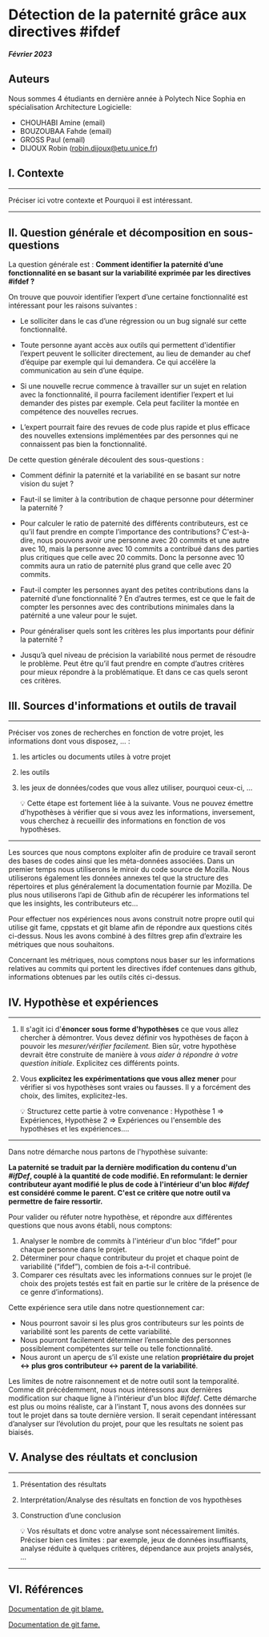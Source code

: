 # Détection de la paternité grâce aux directives #ifdef

**_Février 2023_**

## Auteurs

Nous sommes 4 étudiants en dernière année à Polytech Nice Sophia en spécialisation Architecture Logicielle:

- CHOUHABI Amine (email)
- BOUZOUBAA Fahde (email)
- GROSS Paul (email)
- DIJOUX Robin (robin.dijoux@etu.unice.fr)

## I. Contexte

---

Préciser ici votre contexte et Pourquoi il est intéressant.

---

## II. Question générale et décomposition en sous-questions

La question générale est :
**Comment identifier la paternité d’une fonctionnalité en se basant sur la variabilité exprimée par les directives #ifdef ?**

On trouve que pouvoir identifier l’expert d’une certaine fonctionnalité est intéressant pour les raisons suivantes :

- Le solliciter dans le cas d’une régression ou un bug signalé sur cette fonctionnalité.

- Toute personne ayant accès aux outils qui permettent d'identifier l’expert peuvent le solliciter directement, au lieu de demander au chef d’équipe par exemple qui lui demandera. Ce qui accélère la communication au sein d’une équipe.

- Si une nouvelle recrue commence à travailler sur un sujet en relation avec la fonctionnalité, il pourra facilement identifier l’expert et lui demander des pistes par exemple. Cela peut faciliter la montée en compétence des nouvelles recrues.

- L’expert pourrait faire des revues de code plus rapide et plus efficace des nouvelles extensions implémentées par des personnes qui ne connaissent pas bien la fonctionnalité.

De cette question générale découlent des sous-questions :

- Comment définir la paternité et la variabilité en se basant sur notre vision du sujet ?

- Faut-il se limiter à la contribution de chaque personne pour déterminer la paternité ?

- Pour calculer le ratio de paternité des différents contributeurs, est ce qu’il faut prendre en compte l’importance des contributions? C'est-à-dire, nous pouvons avoir une personne avec 20 commits et une autre avec 10, mais la personne avec 10 commits a contribué dans des parties plus critiques que celle avec 20 commits. Donc la personne avec 10 commits aura un ratio de paternité plus grand que celle avec 20 commits.

- Faut-il compter les personnes ayant des petites contributions dans la paternité d’une fonctionnalité ? En d’autres termes, est ce que le fait de compter les personnes avec des contributions minimales dans la patérnité a une valeur pour le sujet.

- Pour généraliser quels sont les critères les plus importants pour définir la paternité ?

- Jusqu’à quel niveau de précision la variabilité nous permet de résoudre le problème. Peut être qu’il faut prendre en compte d’autres critères pour mieux répondre à la problématique. Et dans ce cas quels seront ces critères.

## III. Sources d'informations et outils de travail

---

Préciser vos zones de recherches en fonction de votre projet, les informations dont vous disposez, ... :

1. les articles ou documents utiles à votre projet
2. les outils
3. les jeux de données/codes que vous allez utiliser, pourquoi ceux-ci, ...

   :bulb: Cette étape est fortement liée à la suivante. Vous ne pouvez émettre d'hypothèses à vérifier que si vous avez les informations, inversement, vous cherchez à recueillir des informations en fonction de vos hypothèses.

---

Les sources que nous comptons exploiter afin de produire ce travail seront des bases de codes ainsi que les méta-données associées. Dans un premier temps nous utiliserons le miroir du code source de Mozilla. Nous utiliserons également les données annexes tel que la structure des répertoires et plus généralement la documentation fournie par Mozilla. De plus nous utiliserons l’api de Github afin de récupérer les informations tel que les insights, les contributeurs etc…

Pour effectuer nos expériences nous avons construit notre propre outil qui utilise git fame, cppstats et git blame afin de répondre aux questions cités ci-dessus. Nous les avons combiné à des filtres grep afin d’extraire les métriques que nous souhaitons.

Concernant les métriques, nous comptons nous baser sur les informations relatives au commits qui portent les directives ifdef contenues dans github, informations obtenues par les outils cités ci-dessus.

## IV. Hypothèse et expériences

---

1. Il s'agit ici d'**énoncer sous forme d'hypothèses** ce que vous allez chercher à démontrer. Vous devez définir vos hypothèses de façon à pouvoir les _mesurer/vérifier facilement._ Bien sûr, votre hypothèse devrait être construite de manière à _vous aider à répondre à votre question initiale_. Explicitez ces différents points.
2. Vous **explicitez les expérimentations que vous allez mener** pour vérifier si vos hypothèses sont vraies ou fausses. Il y a forcément des choix, des limites, explicitez-les.

   :bulb: Structurez cette partie à votre convenance : Hypothèse 1 => Expériences, Hypothèse 2 => Expériences ou l'ensemble des hypothèses et les expériences....

---

Dans notre démarche nous partons de l'hypothèse suivante:

**La paternité se traduit par la dernière modification du contenu d'un _#ifDef_, couplé à la quantité de code modifié. En reformulant: le dernier contributeur ayant modifié le plus de code à l'intérieur d'un bloc _#ifdef_ est considéré comme le parent. C'est ce critère que notre outil va permettre de faire ressortir.**

Pour valider ou réfuter notre hypothèse, et répondre aux différentes questions que nous avons établi, nous comptons:

1. Analyser le nombre de commits à l'intérieur d'un bloc “ifdef” pour chaque personne dans le projet.
2. Déterminer pour chaque contributeur du projet et chaque point de variabilité (“ifdef”), combien de fois a-t-il contribué.
3. Comparer ces résultats avec les informations connues sur le projet (le choix des projets testés est fait en partie sur le critère de la présence de ce genre d’informations).

Cette expérience sera utile dans notre questionnement car:

- Nous pourront savoir si les plus gros contributeurs sur les points de variabilité sont les parents de cette variabilité.
- Nous pourront facilement déterminer l’ensemble des personnes possiblement compétentes sur telle ou telle fonctionnalité.
- Nous auront un aperçu de s’il existe une relation **propriétaire du projet <-> plus gros contributeur <-> parent de la variabilité**.

Les limites de notre raisonnement et de notre outil sont la temporalité. Comme dit précédemment, nous nous intéressons aux dernières modification sur chaque ligne à l'intérieur d'un bloc _#ifdef_. Cette démarche est plus ou moins réaliste, car à l’instant T, nous avons des données sur tout le projet dans sa toute dernière version. Il serait cependant intéressant d’analyser sur l’évolution du projet, pour que les resultats ne soient pas biaisés.

## V. Analyse des réultats et conclusion

---

1. Présentation des résultats
2. Interprétation/Analyse des résultats en fonction de vos hypothèses
3. Construction d’une conclusion

   :bulb: Vos résultats et donc votre analyse sont nécessairement limités. Préciser bien ces limites : par exemple, jeux de données insuffisants, analyse réduite à quelques critères, dépendance aux projets analysés, ...

---

## VI. Références

[Documentation de git blame.](https://git-scm.com/docs/git-blame)

[Documentation de git fame.](https://github.com/casperdcl/git)
